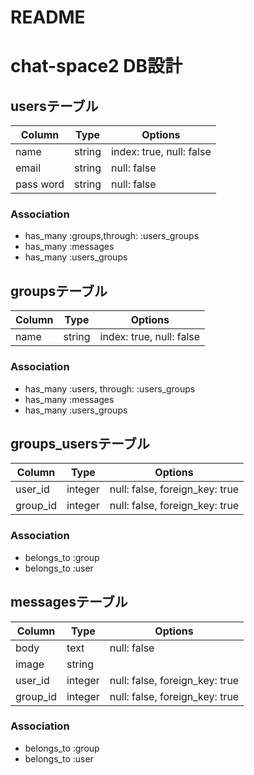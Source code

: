 # README

# chat-space2 DB設計

## usersテーブル

|Column|Type|Options|
|------|----|-------|
|name|string|index: true, null: false|
|email|string|null: false|
|pass word|string|null: false|
### Association

- has_many :groups,through: :users_groups
- has_many :messages
- has_many :users_groups

## groupsテーブル

|Column|Type|Options|
|------|----|-------|
|name|string|index: true, null: false|

### Association
- has_many :users, through: :users_groups
- has_many :messages
- has_many :users_groups

## groups_usersテーブル

|Column|Type|Options|
|------|----|-------|
|user_id|integer|null: false, foreign_key: true|
|group_id|integer|null: false, foreign_key: true|

### Association
- belongs_to :group
- belongs_to :user

## messagesテーブル

|Column|Type|Options|
|------|----|-------|
|body|text|null: false|
|image|string| |
|user_id|integer|null: false, foreign_key: true|
|group_id|integer|null: false, foreign_key: true|

### Association
- belongs_to :group
- belongs_to :user